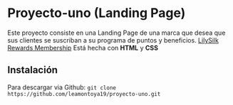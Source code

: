 # Proyecto-uno (Landing Page)
Este proyecto consiste en una Landing Page de una marca que desea que sus clientes se suscriban a su programa de puntos y beneficios. [LilySilk Rewards Membership](http://https://leamontoya19.github.io/proyecto-uno/ "LilySilk Rewards Membership")
Está hecha con **HTML** y **CSS**
## Instalación 
Para descargar via Github:
`git clone https://github.com/leamontoya19/proyecto-uno.git`
